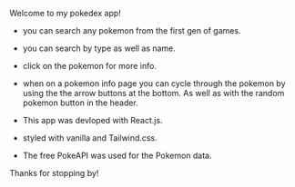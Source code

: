 Welcome to my pokedex app!

- you can search any pokemon from the first gen of games.
- you can search by type as well as name.
- click on the pokemon for more info.
- when on a pokemon info page you can cycle through the pokemon
  by using the the arrow buttons at the bottom. As well as with
  the random pokemon button in the header.

- This app was devloped with React.js.
- styled with vanilla and Tailwind.css.
- The free PokeAPI was used for the Pokemon data.

Thanks for stopping by!
